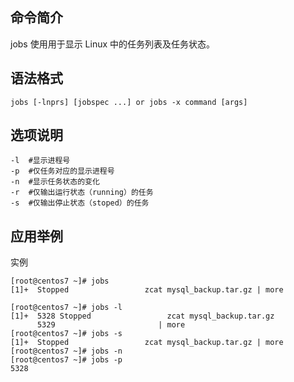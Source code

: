 ## 命令简介

jobs 使用用于显示 Linux 中的任务列表及任务状态。

## 语法格式

```
jobs [-lnprs] [jobspec ...] or jobs -x command [args]
```

## 选项说明

```
-l  #显示进程号
-p  #仅任务对应的显示进程号
-n  #显示任务状态的变化
-r  #仅输出运行状态（running）的任务
-s  #仅输出停止状态（stoped）的任务
```

## 应用举例

实例

```
[root@centos7 ~]# jobs
[1]+  Stopped                 zcat mysql_backup.tar.gz | more

[root@centos7 ~]# jobs -l
[1]+  5328 Stopped                 zcat mysql_backup.tar.gz
      5329                       | more
[root@centos7 ~]# jobs -s
[1]+  Stopped                 zcat mysql_backup.tar.gz | more
[root@centos7 ~]# jobs -n
[root@centos7 ~]# jobs -p
5328
```